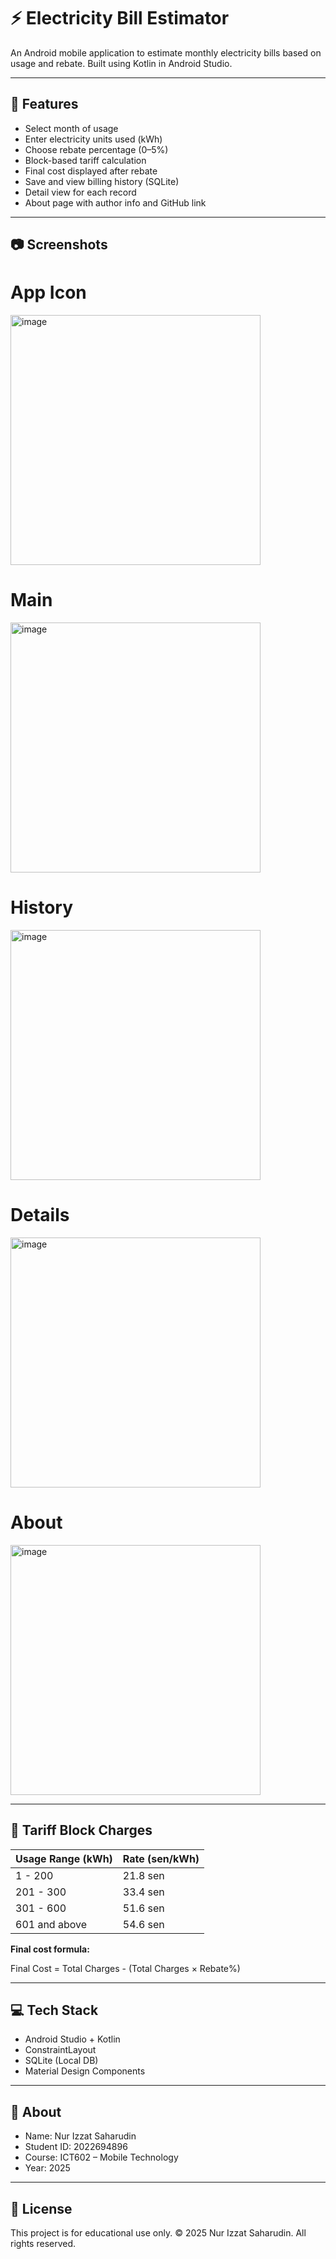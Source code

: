 # ⚡ Electricity Bill Estimator

An Android mobile application to estimate monthly electricity bills based on usage and rebate. Built using Kotlin in Android Studio.

---

## 📱 Features

- Select month of usage
- Enter electricity units used (kWh)
- Choose rebate percentage (0–5%)
- Block-based tariff calculation
- Final cost displayed after rebate
- Save and view billing history (SQLite)
- Detail view for each record
- About page with author info and GitHub link

---

## 📷 Screenshots

# App Icon
<img src="https://github.com/user-attachments/assets/0a153c18-cad2-4356-99f6-8758a127da1d" alt="image" height="400"/>

# Main
<img src="https://github.com/user-attachments/assets/1b94232b-6f3b-47b2-8e9c-7ccc67fa602c" alt="image" height="400"/>

# History
<img src="https://github.com/user-attachments/assets/d048b038-6894-4e89-90b8-942c2c1632ab" alt="image" height="400"/>

# Details
<img src="https://github.com/user-attachments/assets/eeb1d243-6111-4c53-9f3d-ce816114f3f6" alt="image" height="400"/>

# About
<img src="https://github.com/user-attachments/assets/fa620f4f-c558-4622-8b5d-55f03406fec5" alt="image" height="400"/>

---

## 🧮 Tariff Block Charges

| Usage Range (kWh) | Rate (sen/kWh) |
|-------------------|----------------|
| 1 - 200           | 21.8 sen       |
| 201 - 300         | 33.4 sen       |
| 301 - 600         | 51.6 sen       |
| 601 and above     | 54.6 sen       |

**Final cost formula:**

Final Cost = Total Charges - (Total Charges × Rebate%)

---

## 💻 Tech Stack

- Android Studio + Kotlin
- ConstraintLayout
- SQLite (Local DB)
- Material Design Components

---

## 👤 About
- Name: Nur Izzat Saharudin
- Student ID: 2022694896
- Course: ICT602 – Mobile Technology
- Year: 2025

---

## 📜 License
This project is for educational use only.
© 2025 Nur Izzat Saharudin. All rights reserved.
